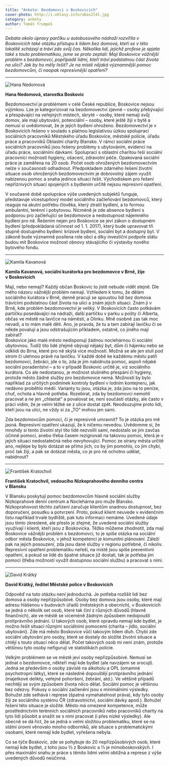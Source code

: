```yaml
---
title: "Anketa: Bezdomovci v Boskovicích"
cover-photo: http://i.ohlasy.info/oDas2l4l.jpg
category: ankety
author: Tomáš Trumpeš
---
```


*Debata okolo úpravy parčíku u autobusového nádraží rozvířila v Boskovicích také otázku přístupu k lidem bez domova, kteří se v této lokalitě scházejí a tráví zde svůj čas. Několika lidí, jejichž profese je spjata také s touto problematikou, jsme se proto zeptali: Mají Boskovice vážnější problém s bezdomovci, popřípadě lidmi, kteří tráví podstatnou část života na ulici? Jak by ho měly řešit? Je na místě nějaká významnější pomoc bezdomovcům, či naopak represivnější opatření?*

---

<img src="http://i.ohlasy.info/ot0sGjI.jpg" class="profile-picture" alt="Hana Nedomová">

**Hana Nedomová, starostka Boskovic**

Bezdomovectví je problémem v celé České republice, Boskovice nejsou výjimkou. Lze je kategorizovat na bezdomovectví zjevné – osoby přebývající a přespávající na veřejných místech, skryté – osoby, které nemají svůj domov, ale mají ubytování, potenciální – osoby, které ještě žijí v bytě a nemusí si uvědomovat, že je jejich bydlení ohroženo. Bezdomovectví je v Boskovicích řešeno v souladu s platnou legislativou úzkou spoluprací sociálních pracovníků Městského úřadu Boskovice, městské policie, úřadu práce a pracovníků Oblastní charity Blansko. V rámci sociální práce sociálních pracovníků jsou řešeny problémy s ubytováním, evidencí na úřadu práce, sociálními dávkami. Spoluprací s oblastní charitou řeší sociální pracovníci možnosti hygieny, ošacení, zdravotní péče. Opakovaná sociální práce je zaměřena na 20 osob. Počet osob ohrožených bezdomovectvím nelze v současnosti odhadnout. Předpokladem zdárného řešení životní situace osob ohrožených bezdomovectvím je dobrovolný zájem využít nabízenou pomoc a snaha jedince situaci řešit. Východiskem pro řešení nepříznivých situací spojených s bydlením určitě nejsou represivní opatření.

V současné době spolupráce výše uvedených subjektů funguje, představuje vícestupňový model sociálního začleňování bezdomovců, který reaguje na akutní potřebu člověka, který ztratil bydlení, a to formou ambulantní, terénní i pobytovou. Nicméně je zde absence bydlení s podporou pro začleňující se bezdomovce a nedostupnost nájemného bydlení pro ně. Řešením nejen pro Boskovice se jeví zákon o dostupném bydlení (předpokládaná účinnost od 1. 1. 2017), který bude upravovat tři stupně dostupného bydlení: krizové bydlení, sociální byt a dostupný byt. V zákoně bude významně posílena role obcí a díky investiční podpoře státu budou mít Boskovice možnost obnovy stávajícího či výstavby nového bytového fondu.

---

<img src="http://i.ohlasy.info/zsabqIe.jpg" class="profile-picture" alt="Kamila Kavanová">

**Kamila Kavanová, sociální kurátorka pro bezdomovce v Brně, žije v Boskovicích**

Mají, nebo nemají? Každý občan Boskovic to jistě nebude vidět stejně. Dle mého názoru vážnější problém nemají. Vzhledem k tomu, že dělám sociálního kurátora v Brně, denně pracuji se spoustou lidí bez domova trávícími podstatnou část života na ulici a znám jejich situaci. Znám ji v Brně, kde problém bezdomovectví je veliký. V Boskovicích často potkávám partičku posedávající na nádraží, další partičku v parku u pošty či Alberta, občas ve městě na lavičce na náměstí, a Olinku. Mně osobně zas tak moc nevadí, a to mám malé děti.  Ano, je pravda, že tu a tam zabírají lavičku či se někde povalují a jsou odstrašujícím příkladem, ostatně, co jiného mají zabírat?  
Boskovice jako malé město nedisponují žádnou noclehárnou či sociální ubytovnou. Tudíž tito lidé zřejmě obývají nějaký byt, dům či hájenku nebo se odklidí do Brna, které pro ně skýtá více možností. Možná se ale jen stulí pod strom či ulehnou právě na lavičku. V každé době ke každému městu patří bezdomovci, žebráci, jde o to, zda je jim nabídnuta pomoc, aspoň nějaké sociální poradentství – a to v případě Boskovic určitě je, viz sociálního kurátora. Co ale nedostanou, je možnost slušného přespání či hygieny, protože město žádné služby pro bezdomovce nemá. Možností by bylo například za určitých podmínek kontroly bydlení v lodním kontejneru, jak nedávno proběhlo médii. Varianty tu jsou, otázka je, zda jsou na to peníze, chuť, ochota a hlavně potřeba. Rozebírat, zda by bezdomovci nemohli pracovat a ne jen „chlastat“ a povalovat se, není součástí otázky, ale často v práci vidím, že je velmi těžké se z ulice dostat zpět. Neodsuzujme proto lidi, kteří jsou na ulici, ne vždy si za „TO“ mohou jen sami.

Zda bezdomovcům pomoci, či je represivně umravnit? To je otázka pro mě jasná. Represivní opatření ukazují, že k ničemu nevedou. Uvědomme si, že mnohdy si tento životní styl tito lidé nezvolili sami, nedostalo se jim zavčas účinné pomoci, anebo třeba časem rezignovali na takovou pomoc, která je v jejich situaci nedostatečná nebo nevyhovující. Pomoc ze strany města určitě ano, nejlépe by bylo dotázat se přímo jich, co by jim pomohlo, co jim chybí, proč tak žijí, a pak se dotázat města, co je pro ně ochotno udělat, nabídnout?

---

<img src="http://i.ohlasy.info/2wBDOdN.jpg" class="profile-picture" alt="František Kratochvil">

**František Kratochvil, vedoucího Nízkoprahového denního centra v Blansku**

V Blansku poskytují pomoc bezdomovcům hlavně sociální služby Nízkoprahové denní centrum a Noclehárna pro muže Blansko. Nízkoprahovost těchto zařízení zaručuje klientům snadnou dostupnost, bez doporučení, posudku a potvrzení. Proto, pokud klient neuvede v evidenčním listu například trvalé bydliště, pak tuto informaci nemáme. Uvedené údaje jsou tímto zkreslené, ale přesto je zřejmé, že uvedené sociální služby využívají i klienti, kteří jsou z Boskovicka. Těžko můžeme zhodnotit, zda mají Boskovice vážnější problém s bezdomovci, to je spíše otázka na sociální odbor města Boskovice, v jehož kompetenci je komunitní plánování. Záleží pak na jejich posouzení, zda jsou dané služby v regionu potřebné, či nikoliv.
Represivní opatření problematiku neřeší, na místě jsou spíše preventivní opatření, a pokud se lidé do špatné situace již dostali, tak je potřeba jim pomoci (třeba možností využít dostupnou sociální službu) a pracovat s nimi.

---

<img src="http://i.ohlasy.info/hw8Op39.jpg" class="profile-picture" alt="David Krátký">

**David Krátký, ředitel Městské police v Boskovicích**

Odpověď na tuto otázku není jednoduchá. Je potřeba rozlišit lidi bez domova a osoby nepřizpůsobivé. Osoby bez domova jsou osoby, které mají adresu hlášenou v budovách úřadů (městských a obecních), v Boskovicích se jedná o několik set osob, které tak činí z různých důvodů (hlavně finančních), ale ve městě se víceméně žádným způsobem nedopouští protiprávního jednání. U takových osob, které opravdu nemají kde bydlet, je možno řešit situaci různými sociálními pomocemi (charita – jídlo, sociální ubytování). Zde má město Boskovice vůči takovým lidem dluh. Chybí zde sociální ubytování pro osoby, které se dostaly do složité životní situace a chtějí s touto situací něco dělat. Počet takových osob mi není znám, protože většinou tyto osoby nefigurují ve statistikách policie.

Velkým problémem se ve městě jeví osoby nepřizpůsobivé. Nemusí se jednat o bezdomovce, někteří mají kde bydlet (ale navzájem se srocují). Jedná se především o osoby závislé na alkoholu a OPL (omamné psychotropní látky), které se následně dopouštějí protiprávního jednání (majetkové delikty, veřejné pohoršení, žebrání, atd.).  Ve většině případů nechtějí se svým způsobem života něco dělat. Sociální pomoc je většinou bez odezvy. Pokusy o sociální začlenění jsou s minimálními výsledky. Bohužel zde selhává i represe (špatná vymahatelnost práva), kdy tyto osoby žijí ze sociálního systému ČR (zdravotnictví, sociální dávky apod.). Bohužel řešení této situace je složité. Město má omezené kompetence, může prostřednictvím terénních sociálních pracovníků nebo pracovníků charity na tyto lidi působit a snažit se s nimi pracovat (i přes nízké výsledky). Ale obecně se dá říct, že se jedná o velmi složitou problematiku, které se na státní úrovni věnovalo mnoho odborníků, ale situace s problematickými osobami, které nemají kde bydlet, vyřešena nebyla.
  
Co se týče Boskovic, zde se pohybuje do 20 nepřizpůsobivých osob, které nemají kde bydlet, z toho jsou ⅔ z Boskovic a ⅓ je mimoboskovských. I přes maximální snahu je práce s těmito lidmi velmi obtížná a represe z výše uvedených důvodů neúčinná.